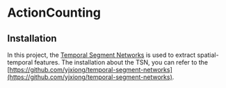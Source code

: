 # ActionCounting

## Installation
In this project, the [Temporal Segment Networks](https://arxiv.org/abs/1705.02953) is used to extract spatial-temporal features. The installation about the TSN, you can refer to the [https://github.com/yjxiong/temporal-segment-networks](https://github.com/yjxiong/temporal-segment-networks).

